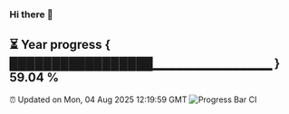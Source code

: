 ### Hi there 👋
⏳ Year progress { █████████████████▁▁▁▁▁▁▁▁▁▁▁▁▁ } 59.04 %
---
⏰ Updated on Mon, 04 Aug 2025 12:19:59 GMT
![Progress Bar CI](https://github.com/Moyi321/Moyi321/workflows/Progress%20Bar%20CI/badge.svg)
